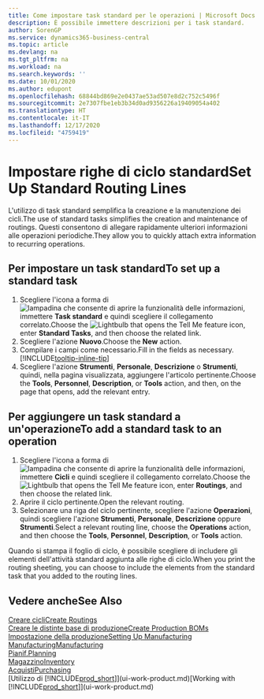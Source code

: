 ```yaml
---
title: Come impostare task standard per le operazioni | Microsoft Docs
description: È possibile immettere descrizioni per i task standard.
author: SorenGP
ms.service: dynamics365-business-central
ms.topic: article
ms.devlang: na
ms.tgt_pltfrm: na
ms.workload: na
ms.search.keywords: ''
ms.date: 10/01/2020
ms.author: edupont
ms.openlocfilehash: 68844bd869e2e0437ae53ad507e8d2c752c5496f
ms.sourcegitcommit: 2e7307fbe1eb3b34d0ad9356226a19409054a402
ms.translationtype: HT
ms.contentlocale: it-IT
ms.lasthandoff: 12/17/2020
ms.locfileid: "4759419"
---
```

# <a name="set-up-standard-routing-lines"></a><span data-ttu-id="993df-103">Impostare righe di ciclo standard</span><span class="sxs-lookup"><span data-stu-id="993df-103">Set Up Standard Routing Lines</span></span>

<span data-ttu-id="993df-104">L'utilizzo di task standard semplifica la creazione e la manutenzione dei cicli.</span><span class="sxs-lookup"><span data-stu-id="993df-104">The use of standard tasks simplifies the creation and maintenance of routings.</span></span> <span data-ttu-id="993df-105">Questi consentono di allegare rapidamente ulteriori informazioni alle operazioni periodiche.</span><span class="sxs-lookup"><span data-stu-id="993df-105">They allow you to quickly attach extra information to recurring operations.</span></span>

## <a name="to-set-up-a-standard-task"></a><span data-ttu-id="993df-106">Per impostare un task standard</span><span class="sxs-lookup"><span data-stu-id="993df-106">To set up a standard task</span></span>

1. <span data-ttu-id="993df-107">Scegliere l'icona a forma di ![lampadina che consente di aprire la funzionalità delle informazioni](media/ui-search/search_small.png "Informazioni sull'operazione che si desidera eseguire"), immettere **Task standard** e quindi scegliere il collegamento correlato.</span><span class="sxs-lookup"><span data-stu-id="993df-107">Choose the ![Lightbulb that opens the Tell Me feature](media/ui-search/search_small.png "Tell me what you want to do") icon, enter **Standard Tasks**, and then choose the related link.</span></span>
2. <span data-ttu-id="993df-108">Scegliere l'azione **Nuovo**.</span><span class="sxs-lookup"><span data-stu-id="993df-108">Choose the **New** action.</span></span>
3. <span data-ttu-id="993df-109">Compilare i campi come necessario.</span><span class="sxs-lookup"><span data-stu-id="993df-109">Fill in the fields as necessary.</span></span> [!INCLUDE[tooltip-inline-tip](includes/tooltip-inline-tip_md.md)]
4. <span data-ttu-id="993df-110">Scegliere l'azione **Strumenti**, **Personale**, **Descrizione** o **Strumenti**, quindi, nella pagina visualizzata, aggiungere l'articolo pertinente.</span><span class="sxs-lookup"><span data-stu-id="993df-110">Choose the **Tools**, **Personnel**, **Description**, or **Tools** action, and then, on the page that opens, add the relevant entry.</span></span>

## <a name="to-add-a-standard-task-to-an-operation"></a><span data-ttu-id="993df-111">Per aggiungere un task standard a un'operazione</span><span class="sxs-lookup"><span data-stu-id="993df-111">To add a standard task to an operation</span></span>

1. <span data-ttu-id="993df-112">Scegliere l'icona a forma di ![lampadina che consente di aprire la funzionalità delle informazioni](media/ui-search/search_small.png "Informazioni sull'operazione che si desidera eseguire"), immettere **Cicli** e quindi scegliere il collegamento correlato.</span><span class="sxs-lookup"><span data-stu-id="993df-112">Choose the ![Lightbulb that opens the Tell Me feature](media/ui-search/search_small.png "Tell me what you want to do") icon, enter **Routings**, and then choose the related link.</span></span>
2. <span data-ttu-id="993df-113">Aprire il ciclo pertinente.</span><span class="sxs-lookup"><span data-stu-id="993df-113">Open the relevant routing.</span></span>
3. <span data-ttu-id="993df-114">Selezionare una riga del ciclo pertinente, scegliere l'azione **Operazioni**, quindi scegliere l'azione **Strumenti**, **Personale**, **Descrizione** oppure **Strumenti**.</span><span class="sxs-lookup"><span data-stu-id="993df-114">Select a relevant routing line, choose the **Operations** action, and then choose the **Tools**, **Personnel**, **Description**, or **Tools** action.</span></span>

<span data-ttu-id="993df-115">Quando si stampa il foglio di ciclo, è possibile scegliere di includere gli elementi dell'attività standard aggiunta alle righe di ciclo.</span><span class="sxs-lookup"><span data-stu-id="993df-115">When you print the routing sheeting, you can choose to include the elements from the standard task that you added to the routing lines.</span></span>

## <a name="see-also"></a><span data-ttu-id="993df-116">Vedere anche</span><span class="sxs-lookup"><span data-stu-id="993df-116">See Also</span></span>

[<span data-ttu-id="993df-117">Creare cicli</span><span class="sxs-lookup"><span data-stu-id="993df-117">Create Routings</span></span>](production-how-to-create-routings.md)  
[<span data-ttu-id="993df-118">Creare le distinte base di produzione</span><span class="sxs-lookup"><span data-stu-id="993df-118">Create Production BOMs</span></span>](production-how-to-create-production-boms.md)  
[<span data-ttu-id="993df-119">Impostazione della produzione</span><span class="sxs-lookup"><span data-stu-id="993df-119">Setting Up Manufacturing</span></span>](production-configure-production-processes.md)  
[<span data-ttu-id="993df-120">Manufacturing</span><span class="sxs-lookup"><span data-stu-id="993df-120">Manufacturing</span></span>](production-manage-manufacturing.md)  
[<span data-ttu-id="993df-121">Pianif.</span><span class="sxs-lookup"><span data-stu-id="993df-121">Planning</span></span>](production-planning.md)  
[<span data-ttu-id="993df-122">Magazzino</span><span class="sxs-lookup"><span data-stu-id="993df-122">Inventory</span></span>](inventory-manage-inventory.md)  
[<span data-ttu-id="993df-123">Acquisti</span><span class="sxs-lookup"><span data-stu-id="993df-123">Purchasing</span></span>](purchasing-manage-purchasing.md)  
<span data-ttu-id="993df-124">[Utilizzo di [!INCLUDE[prod_short](includes/prod_short.md)]](ui-work-product.md)</span><span class="sxs-lookup"><span data-stu-id="993df-124">[Working with [!INCLUDE[prod_short](includes/prod_short.md)]](ui-work-product.md)</span></span>  
